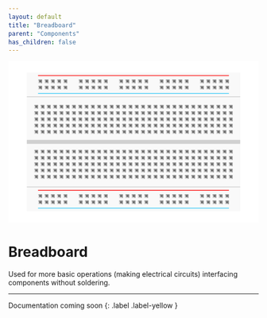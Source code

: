 ```yaml
---
layout: default
title: "Breadboard"
parent: "Components"
has_children: false
---
```


![Image](assets/Breadboard-Clear-8.2x5.3cm.png)

# Breadboard
Used for more basic operations (making electrical circuits) interfacing components without soldering.

---

Documentation coming soon
{: .label .label-yellow }
